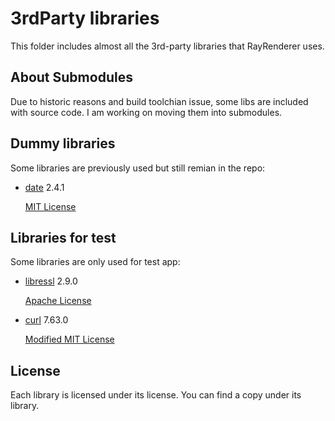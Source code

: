 # 3rdParty libraries

This folder includes almost all the 3rd-party libraries that RayRenderer uses.

## About Submodules

Due to historic reasons and build toolchian issue, some libs are included with source code. I am working on moving them into submodules.

## Dummy libraries

Some libraries are previously used but still remian in the repo:

* [date](https://howardhinnant.github.io/date/date.html) 2.4.1

  [MIT License](./date/LICENSE.txt)

## Libraries for test

Some libraries are only used for test app:

* [libressl](http://www.libressl.org/) 2.9.0
  
  [Apache License](./3rdParty/libressl/COPYING)

* [curl](https://curl.haxx.se/libcurl/) 7.63.0
  
  [Modified MIT License](./3rdParty/curl/LICENSE-MIXING.md)

## License

Each library is licensed under its license. You can find a copy under its library.